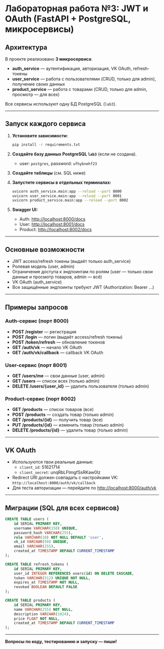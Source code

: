 # Лабораторная работа №3: JWT и OAuth (FastAPI + PostgreSQL, микросервисы)

## Архитектура

В проекте реализовано **3 микросервиса**:
- **auth_service** — аутентификация, авторизация, VK OAuth, refresh-токены
- **user_service** — работа с пользователями (CRUD, только для admin), получение своих данных
- **product_service** — работа с товарами (CRUD, только для admin, просмотр — для всех)

Все сервисы используют одну БД PostgreSQL (`lab3`).

---

## Запуск каждого сервиса

1. **Установите зависимости:**
   ```bash
   pip install -r requirements.txt
   ```

2. **Создайте базу данных PostgreSQL `lab3`** (если не создана).
   - user: `postgres`, password: `ufhybnehf23`

3. **Создайте таблицы** (см. SQL ниже)

4. **Запустите сервисы в отдельных терминалах:**
   ```bash
   uvicorn auth_service.main:app --reload --port 8000
   uvicorn user_service.main:app --reload --port 8001
   uvicorn product_service.main:app --reload --port 8002
   ```

5. **Swagger UI:**
   - Auth: [http://localhost:8000/docs](http://localhost:8000/docs)
   - User: [http://localhost:8001/docs](http://localhost:8001/docs)
   - Product: [http://localhost:8002/docs](http://localhost:8002/docs)

---

## Основные возможности
- JWT access/refresh токены (выдаёт только auth_service)
- Ролевая модель (user, admin)
- Ограничение доступа к эндпоинтам по ролям (user — только свои данные и просмотр товаров, admin — всё)
- VK OAuth (auth_service)
- Все защищённые эндпоинты требуют JWT (Authorization: Bearer ...)

---

## Примеры запросов

### Auth-сервис (порт 8000)
- **POST /register** — регистрация
- **POST /login** — логин (выдаёт access/refresh токены)
- **POST /token/refresh** — обновление токенов
- **GET /auth/vk** — начало VK OAuth
- **GET /auth/vk/callback** — callback VK OAuth

### User-сервис (порт 8001)
- **GET /users/me** — свои данные (user, admin)
- **GET /users** — список всех (только admin)
- **DELETE /users/{user_id}** — удалить пользователя (только admin)

### Product-сервис (порт 8002)
- **GET /products** — список товаров (все)
- **POST /products** — создать товар (только admin)
- **GET /products/{id}** — получить товар (все)
- **PUT /products/{id}** — изменить товар (только admin)
- **DELETE /products/{id}** — удалить товар (только admin)

---

## VK OAuth
- Используются твои реальные данные:
  - `client_id`: 51621714
  - `client_secret`: unqRbLFtmgfSsRKaw0Iz
- Redirect URI должен совпадать с настройками VK: `http://localhost:8000/auth/vk/callback`
- Для теста авторизации — перейдите по [http://localhost:8000/auth/vk](http://localhost:8000/auth/vk)

---

## Миграции (SQL для всех сервисов)
```sql
CREATE TABLE users (
    id SERIAL PRIMARY KEY,
    username VARCHAR(150) UNIQUE,
    password_hash VARCHAR(255),
    role VARCHAR(20) NOT NULL DEFAULT 'user',
    vk_id VARCHAR(50) UNIQUE,
    email VARCHAR(255),
    created_at TIMESTAMP DEFAULT CURRENT_TIMESTAMP
);

CREATE TABLE refresh_tokens (
    id SERIAL PRIMARY KEY,
    user_id INTEGER REFERENCES users(id) ON DELETE CASCADE,
    token VARCHAR(512) UNIQUE NOT NULL,
    expires_at TIMESTAMP NOT NULL,
    revoked BOOLEAN DEFAULT FALSE
);

CREATE TABLE products (
    id SERIAL PRIMARY KEY,
    name VARCHAR(255) NOT NULL,
    description VARCHAR(1024),
    price FLOAT NOT NULL,
    created_at TIMESTAMP DEFAULT CURRENT_TIMESTAMP
);
```

---

**Вопросы по коду, тестированию и запуску — пиши!**
